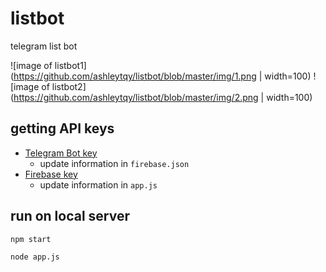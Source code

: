 # listbot
telegram list bot

![image of listbot1](https://github.com/ashleytqy/listbot/blob/master/img/1.png | width=100) ![image of listbot2](https://github.com/ashleytqy/listbot/blob/master/img/2.png | width=100)

## getting API keys
- [Telegram Bot key](https://core.telegram.org/bots/api)
  + update information in `firebase.json`
- [Firebase key](https://console.firebase.google.com/)
  + update information in `app.js`

## run on local server
```
npm start
```
```
node app.js
```
